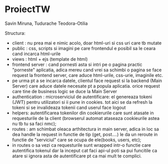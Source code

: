 # ProiectTW

Savin Miruna, Tudurache Teodora-Otilia



Structura:
- client : nu prea mai e nimic acolo, doar html-uri si css uri care tb mutate
- public : css, scripts si imagini pe care frontendul e posibil sa le ceara cand incarca html-urile
- views : html + ejs (template de html)
- frontend server : cand pornesti asta si intri pe o pagina practic "porneste" aplicatia, adica mereu cand vrei sa schimbi o pagina se face request la frontend server, care aduce html-urile, css-urie, imaginile etc.
- pe urma pt a se incarca datele, clientul face request si la backend (Main Server) care aduce datele necesate pt a popula aplicatia. orice request care tine de business logic se duce la Main Server
- authentication : microserviciul de autentificare: el genereaza tokeni (JWT) pentru utilizatori si ii pune in cookies. tot aici se da refresh la tokeni si se invalideaza tokenii cand userul face logout
- helpers: autentificarea tokenilor din cookierurile care sunt atasate in requesturile de la client (browserul automat ataseaza cookieurile astea nu tb tu sa faci nmc);
- routes : am schimbat oleaca arthitectura in main server, adica in loc sa dea handle la request in functie de tip (get, post....) le da un reroute in functie de "serviciul" care se ocupa de ele(books, users, etc);
- in routes o sa vezi ca requesturile sunt wrapped intr-o functie care autentifica tokenul dar la inceput cat faci api-ul poti sa pui funcitile ca atare si ignora asta de autentificare pt ca mai mult te complici.
